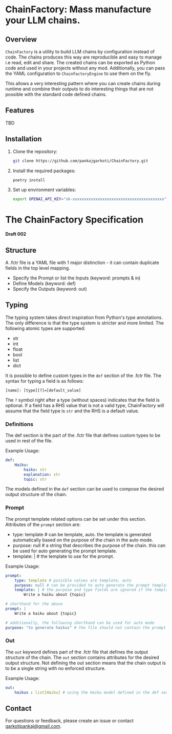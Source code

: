 # ChainFactory: Mass manufacture your LLM chains.

## Overview

`ChainFactory` is a utility to build LLM chains by configuration instead of code. The chains produces this way are reproducible and easy to manage i.e read, edit and share. The created chains can be exported as Python code and used in your projects without any mod. Additionally, you can pass the YAML configuration to `ChainFactoryEngine` to use them on the fly.

This allows a very interesting pattern where you can create chains during runtime and combine their outputs to do interesting things that are not possible with the standard code defined chains.

## Features

TBD

## Installation

1. Clone the repository:
   ```bash
   git clone https://github.com/pankajgarkoti/ChainFactory.git
   ```

2. Install the required packages:
   ```bash
   poetry install
   ```

3. Set up environment variables:
   ```bash
   export OPENAI_API_KEY="sk-xxxxxxxxxxxxxxxxxxxxxxxxxxxxxxxxxxxxxxxx"
   ```

# The ChainFactory Specification
**Draft 002**

## Structure
A .fctr file is a YAML file with 1 major distinction - it can contain duplicate fields in the top level mapping.

- Specify the Prompt or list the Inputs (keyword: prompts & in)
- Define Models (keyword: def)
- Specify the Outputs (keyword: out)

## Typing
The typing system takes direct inspiration from Python's type annotations. The only difference is that the type system is stricter and more limited. The following atomic types are supported:

- str
- int
- float
- bool
- list
- dict

It is possible to define custom types in the `def` section of the .fctr file. The syntax for typing a field is as follows:

`[name]: [type][?]=[default_value]`

The `?` symbol right after a type (without spaces) indicates that the field is optional. If a field has a RHS value that is not a valid type, ChainFactory will assume that the field type is `str` and the RHS is a default value.

### Definitions
The def section is the part of the .fctr file that defines custom types to be used in rest of the file.

Example Usage:
``` yaml
def:
	Haiku:
        haiku: str
        explanation: str
        topic: str
```

The models defined in the `def` section can be used to compose the desired output structure of the chain.

### Prompt
The prompt template related options can be set under this section. Attributes of the `prompt` section are:

- type: template # can be template, auto. the template is generated automatically based on the purpose of the chain in the auto mode.
- purpose: null # a string that describes the purpose of the chain. this can be used for auto generating the prompt template.
- template: | # the template to use for the prompt. 

Example Usage:
``` yaml
prompt:
    type: template # possible values are template, auto
    purpose: null # can be provided to auto generate the prompt template if the input variables are given
    template: | # the purpose and type fields are ignored if the template is provided
        Write a haiku about {topic}

# shorthand for the above
prompt: |
    Write a haiku about {topic}

# additionally, the following shorthand can be used for auto mode
purpose: "to generate haikus" # the file should not contain the prompt field if the purpose field is at the top level

```

### Out
The `out` keyword defines part of the .fctr file that defines the output structure of the chain. The `out` section contains attributes for the desired output structure. Not defining the out section means that the chain output is to be a single string with no enforced structure.

Example Usage:
``` yaml
out:
    haikus : list[Haiku] # using the Haiku model defined in the def section
```

## Contact
For questions or feedback, please create an issue or contact [garkotipankaj@gmail.com](mailto:garkotipankaj@gmail.com).
